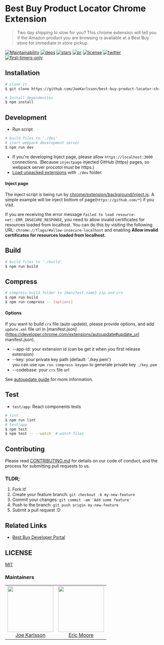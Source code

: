 # Best Buy Product Locator Chrome Extension

> Two day shipping to slow for you? This chrome extension will tell you if the Amazon product you are browsing is available at a Best Buy store for immediate in store pickup.

[![Maintainability](https://api.codeclimate.com/v1/badges/5c4528a150a453a05d2e/maintainability)](https://codeclimate.com/github/JoeKarlsson/best-buy-product-locator-chrome-extension/maintainability)
[![deps][deps]][deps-url]
[![stars][stars]][stars-url]
[![pr][pr]][pr-url]
[![license][license]][license-url]
[![twitter][twitter]][twitter-url]
[![first-timers-only](http://img.shields.io/badge/first--timers--only-friendly-blue.svg?style=flat-square)](http://www.firsttimersonly.com/)

## Installation

```bash
# clone it
$ git clone https://github.com/JoeKarlsson/best-buy-product-locator-chrome-extension.git

# Install dependencies
$ npm install
```

## Development

- Run script

```bash
# build files to './dev'
# start webpack development server
$ npm run dev
```

- If you're developing Inject page, please allow `https://localhost:3000` connections. (Because `injectpage` injected GitHub (https) pages, so webpack server procotol must be https.)
- [Load unpacked extensions](https://developer.chrome.com/extensions/getstarted#unpacked) with `./dev` folder.

#### Inject page

The inject script is being run by [chrome/extension/background/inject.js](chrome/extension/background/inject.js). A simple example will be inject bottom of page(`https://github.com/*`) if you visit.

If you are receiving the error message `Failed to load resource: net::ERR_INSECURE_RESPONSE`, you need to allow invalid certificates for resources loaded from localhost. You can do this by visiting the following URL: `chrome://flags/#allow-insecure-localhost` and enabling **Allow invalid certificates for resources loaded from localhost**.

## Build

```bash
# build files to './build'
$ npm run build
```

## Compress

```bash
# compress build folder to {manifest.name}.zip and crx
$ npm run build
$ npm run compress -- [options]
```

#### Options

If you want to build `crx` file (auto update), please provide options, and add `update.xml` file url in [manifest.json](https://developer.chrome.com/extensions/autoupdate#update_url manifest.json).

- --app-id: your extension id (can be get it when you first release extension)
- --key: your private key path (default: './key.pem')  
  you can use `npm run compress-keygen` to generate private key `./key.pem`
- --codebase: your `crx` file url

See [autoupdate guide](https://developer.chrome.com/extensions/autoupdate) for more information.

## Test

- `test/app`: React components tests

```bash
# lint
$ npm run lint
# test/app
$ npm test
$ npm test -- --watch  # watch files
```

## Contributing

Please read [CONTRIBUTING.md](https://github.com/JoeKarlsson/best-buy-product-locator-chrome-extension/blob/master/CONTRIBUTING.md) for details on our code of conduct, and the process for submitting pull requests to us.

### TLDR;

1. Fork it!
1. Create your feature branch: `git checkout -b my-new-feature`
1. Commit your changes: `git commit -am 'Add some feature'`
1. Push to the branch: `git push origin my-new-feature`
1. Submit a pull request :D

## Related Links

- [Best Buy Developer Portal](https://developer.bestbuy.com/)

## LICENSE

[MIT](LICENSE)

### Maintainers

<table>
  <tbody>
    <tr>
      <td align="center">
        <img width="150 height="150"
        src="https://avatars.githubusercontent.com/JoeKarlsson?v=3">
        <br />
        <a href="https://github.com/JoeKarlsson">Joe Karlsson</a>
      </td>
			<td align="center">
        <img width="150 height="150"
        src="https://avatars.githubusercontent.com/itsmoops?v=3">
        <br />
        <a href="https://github.com/itsmoops">Eric Moore</a>
      </td>
    <tr>
  <tbody>
</table>

[deps]: https://david-dm.org/JoeKarlsson/best-buy-product-locator-chrome-extension/status.svg
[deps-url]: https://david-dm.org/JoeKarlsson/best-buy-product-locator-chrome-extension
[pr]: https://img.shields.io/badge/PRs-welcome-brightgreen.svg
[pr-url]: CONTRIBUTING.md
[stars]: https://img.shields.io/github/stars/JoeKarlsson/best-buy-product-locator-chrome-extension.svg?style=flat-square
[stars-url]: https://github.com/JoeKarlsson/best-buy-product-locator-chrome-extension/stargazers
[license]: https://img.shields.io/github/license/JoeKarlsson/best-buy-product-locator-chrome-extension.svg
[license-url]: https://github.com/JoeKarlsson/best-buy-product-locator-chrome-extension/blob/develop/LICENSE
[twitter]: https://img.shields.io/twitter/url/https/github.com/JoeKarlsson/best-buy-product-locator-chrome-extension.svg?style=social&style=flat-square
[twitter-url]: https://twitter.com/intent/tweet?text=Wow:&url=https%3A%2F%2Fgithub.com%2FJoeKarlsson%2Fbest-buy-product-locator-chrome-extension
